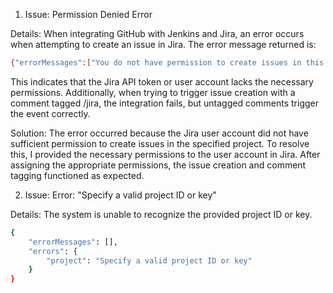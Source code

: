 1. Issue: Permission Denied Error

Details: When integrating GitHub with Jenkins and Jira, an error occurs when attempting to create an issue in Jira. The error message returned is:

```bash
{"errorMessages":["You do not have permission to create issues in this project."],"errors":{}}
```
This indicates that the Jira API token or user account lacks the necessary permissions. Additionally, when trying to trigger issue creation with a comment tagged /jira, the integration fails, but untagged comments trigger the event correctly.

Solution: The error occurred because the Jira user account did not have sufficient permission to create issues in the specified project. To resolve this, I provided the necessary permissions to the user account in Jira. After assigning the appropriate permissions, the issue creation and comment tagging functioned as expected.         

2. Issue:
Error: "Specify a valid project ID or key"

Details:
The system is unable to recognize the provided project ID or key.

```bash
{
    "errorMessages": [],
    "errors": {
        "project": "Specify a valid project ID or key"
    }
}
```
